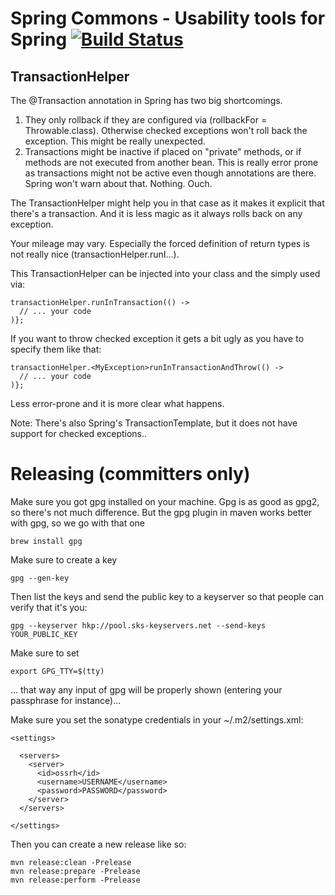 # Spring Commons - Usability tools for Spring [![Build Status](https://api.travis-ci.org/r10r-org/spring-commons.svg)](https://travis-ci.org/r10r-org/spring-commons)


## TransactionHelper
The @Transaction annotation in Spring has two big shortcomings.

1. They only rollback if they are configured via (rollbackFor = Throwable.class). Otherwise checked exceptions
   won't roll back the exception. This might be really unexpected.
2. Transactions might be inactive if placed on "private" methods, or if methods are not executed from another bean.
   This is really error prone as transactions might not be active even though annotations are there. Spring won't
   warn about that. Nothing. Ouch.

The TransactionHelper might help you in that case as it makes it explicit that there's a transaction. And it is less
magic as it always rolls back on any exception.

Your mileage may vary.
Especially the forced definition of return types is not really nice (transactionHelper.<MyException>runI...).

This TransactionHelper can be injected into your class and the simply used via:

    transactionHelper.runInTransaction(() ->
      // ... your code
    )};

If you want to throw checked exception it gets a bit ugly as you have to specify them like that:


    transactionHelper.<MyException>runInTransactionAndThrow(() ->
      // ... your code
    )};


Less error-prone and it is more clear what happens. 

Note: There's also Spring's TransactionTemplate, 
but it does not have support for checked exceptions..


# Releasing (committers only)

Make sure you got gpg installed on your machine. Gpg is as good as gpg2, so
there's not much difference. But the gpg plugin in maven works better with gpg,
so we go with that one

    brew install gpg

Make sure to create a key

    gpg --gen-key

Then list the keys and send the public key to a keyserver so that people can
verify that it's you:

    gpg --keyserver hkp://pool.sks-keyservers.net --send-keys YOUR_PUBLIC_KEY

Make sure to set 

    export GPG_TTY=$(tty)

... that way any input of gpg will be properly shown (entering your passphrase for instance)...

Make sure you set the sonatype credentials in your ~/.m2/settings.xml:

```
<settings>

  <servers>
    <server>
      <id>ossrh</id>
      <username>USERNAME</username>
      <password>PASSWORD</password>
    </server>
  </servers>

</settings>
```


Then you can create  a new release like so:

    mvn release:clean -Prelease
    mvn release:prepare -Prelease
    mvn release:perform -Prelease
